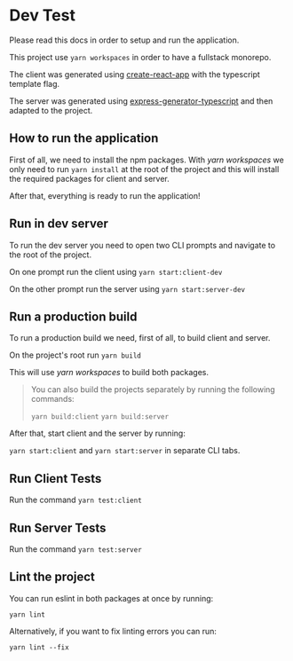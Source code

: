 # Dev Test

Please read this docs in order to setup and run the application.

This project use `yarn workspaces` in order to have a fullstack monorepo.

The client was generated using [create-react-app](https://create-react-app.dev/docs/adding-typescript/) with the typescript template flag.

The server was generated using [express-generator-typescript](https://www.npmjs.com/package/express-generator-typescript) and then adapted
to the project.

## How to run the application

First of all, we need to install the npm packages. With _yarn workspaces_ we only need to run
`yarn install` at the root of the project and this will install the required packages for client
and server.

After that, everything is ready to run the application!

## Run in dev server

To run the dev server you need to open two CLI prompts and navigate to the root of the project.

On one prompt run the client using
`yarn start:client-dev`

On the other prompt run the server using 
`yarn start:server-dev`

## Run a production build

To run a production build we need, first of all, to build client and server.

On the project's root run `yarn build`

This will use _yarn workspaces_ to build both packages.

>You can also build the projects separately by running the following commands:
>
> `yarn build:client`
> `yarn build:server`

After that, start client and the server by running:

`yarn start:client` and `yarn start:server` in separate CLI tabs.

## Run Client Tests

Run the command `yarn test:client`

## Run Server Tests

Run the command `yarn test:server`

## Lint the project

You can run eslint in both packages at once by running:

`yarn lint`

Alternatively, if you want to fix linting errors you can run:

`yarn lint --fix`
